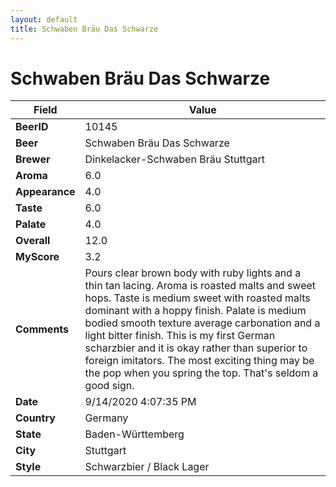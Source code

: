 ```yaml
---
layout: default
title: Schwaben Bräu Das Schwarze
---
```


# Schwaben Bräu Das Schwarze

| Field         | Value     |
|---------------|-----------|
| **BeerID** | 10145 |
| **Beer** | Schwaben Bräu Das Schwarze |
| **Brewer** | Dinkelacker-Schwaben Bräu Stuttgart |
| **Aroma** | 6.0 |
| **Appearance** | 4.0 |
| **Taste** | 6.0 |
| **Palate** | 4.0 |
| **Overall** | 12.0 |
| **MyScore** | 3.2 |
| **Comments** | Pours clear brown body with ruby lights and a thin tan lacing. Aroma is roasted malts and sweet hops.  Taste is medium sweet with roasted malts dominant with a hoppy finish. Palate is medium bodied smooth texture average carbonation and a light bitter finish.  This is my first German scharzbier and it is okay rather than superior to foreign imitators. The most exciting thing may be the pop when you spring the top. That's seldom a good sign. |
| **Date** | 9/14/2020 4:07:35 PM |
| **Country** | Germany |
| **State** | Baden-Württemberg |
| **City** | Stuttgart |
| **Style** | Schwarzbier / Black Lager |
